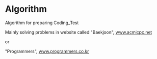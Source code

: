 # Algorithm

Algorithm for preparing Coding_Test

Mainly solving problems in website called "Baekjoon", www.acmicpc.net

or

"Programmers", www.programmers.co.kr
